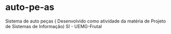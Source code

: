# auto-pe-as
Sistema de auto peças ( Desenvolvido como atividade da matéria de Projeto de Sistemas de Informação) SI - UEMG-Frutal
